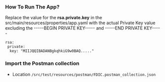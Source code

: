 ### How To Run The App?

Replace the value for the **rsa.private.key** in the src/main/resources/properties/app.yaml with the actual Private Key value excluding the -----BEGIN PRIVATE KEY----- and -----END PRIVATE KEY-----

```
rsa:
 private:
  key: "MIIJQQIBADANBgkqhkiG9w0BAQ....."
```


### Import the Postman collection

 - Location `/src/test/resources/postman/FDIC.postman_collection.json`  
